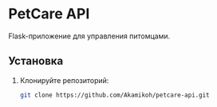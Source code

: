 # PetCare API

Flask-приложение для управления питомцами.

## Установка

1. Клонируйте репозиторий:
   ```bash
   git clone https://github.com/Akamikoh/petcare-api.git
